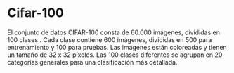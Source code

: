 # Cifar-100
El conjunto de datos CIFAR-100 consta de 60.000 imágenes, divididas en 100 clases . Cada clase contiene 600 imágenes, divididas en 500 para entrenamiento y 100 para pruebas. Las imágenes están coloreadas y tienen un tamaño de 32 x 32 píxeles. Las 100 clases diferentes se agrupan en 20 categorías generales para una clasificación más detallada.
